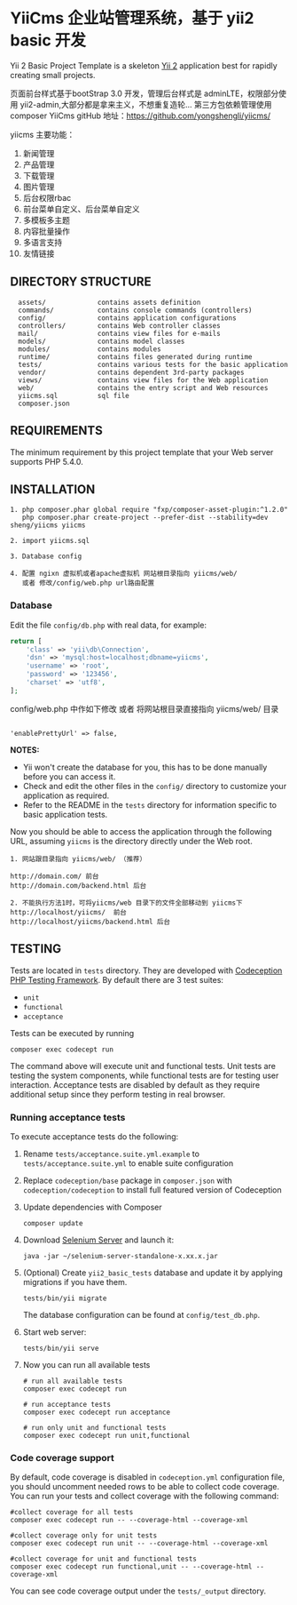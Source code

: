 YiiCms 企业站管理系统，基于 yii2 basic 开发
===============================

Yii 2 Basic Project Template is a skeleton [Yii 2](http://www.yiiframework.com/) application best for
rapidly creating small projects.

页面前台样式基于bootStrap 3.0 开发，管理后台样式是 adminLTE，权限部分使用 yii2-admin,大部分都是拿来主义，不想重复造轮...
第三方包依赖管理使用 composer
YiiCms gitHub 地址：https://github.com/yongshengli/yiicms/

yiicms 主要功能：
1. 新闻管理
2. 产品管理
3. 下载管理
4. 图片管理
5. 后台权限rbac
6. 前台菜单自定义、后台菜单自定义
7. 多模板多主题
8. 内容批量操作
9. 多语言支持
10. 友情链接

DIRECTORY STRUCTURE
-------------------

      assets/             contains assets definition
      commands/           contains console commands (controllers)
      config/             contains application configurations
      controllers/        contains Web controller classes
      mail/               contains view files for e-mails
      models/             contains model classes
      modules/            contains modules  
      runtime/            contains files generated during runtime
      tests/              contains various tests for the basic application
      vendor/             contains dependent 3rd-party packages
      views/              contains view files for the Web application
      web/                contains the entry script and Web resources
      yiicms.sql          sql file
      composer.json       
    

REQUIREMENTS
------------

The minimum requirement by this project template that your Web server supports PHP 5.4.0.


INSTALLATION
------------

~~~
1. php composer.phar global require "fxp/composer-asset-plugin:^1.2.0"
   php composer.phar create-project --prefer-dist --stability=dev sheng/yiicms yiicms

2. import yiicms.sql

3. Database config

4. 配置 ngixn 虚拟机或者apache虚拟机 网站根目录指向 yiicms/web/
   或者 修改/config/web.php url路由配置

~~~

### Database

Edit the file `config/db.php` with real data, for example:

```php
return [
    'class' => 'yii\db\Connection',
    'dsn' => 'mysql:host=localhost;dbname=yiicms',
    'username' => 'root',
    'password' => '123456',
    'charset' => 'utf8',
];
```


config/web.php 中作如下修改 或者 将网站根目录直接指向 yiicms/web/ 目录

```

'enablePrettyUrl' => false,

```


**NOTES:**
- Yii won't create the database for you, this has to be done manually before you can access it.
- Check and edit the other files in the `config/` directory to customize your application as required.
- Refer to the README in the `tests` directory for information specific to basic application tests.

Now you should be able to access the application through the following URL, assuming `yiicms` is the directory
directly under the Web root.

~~~
1. 网站跟目录指向 yiicms/web/ （推荐）

http://domain.com/ 前台
http://domain.com/backend.html 后台

2. 不能执行方法1时，可将yiicms/web 目录下的文件全部移动到 yiicms下
http://localhost/yiicms/  前台
http://localhost/yiicms/backend.html 后台

~~~



TESTING
-------

Tests are located in `tests` directory. They are developed with [Codeception PHP Testing Framework](http://codeception.com/).
By default there are 3 test suites:

- `unit`
- `functional`
- `acceptance`

Tests can be executed by running

```
composer exec codecept run
``` 

The command above will execute unit and functional tests. Unit tests are testing the system components, while functional
tests are for testing user interaction. Acceptance tests are disabled by default as they require additional setup since
they perform testing in real browser. 


### Running  acceptance tests

To execute acceptance tests do the following:  

1. Rename `tests/acceptance.suite.yml.example` to `tests/acceptance.suite.yml` to enable suite configuration

2. Replace `codeception/base` package in `composer.json` with `codeception/codeception` to install full featured
   version of Codeception

3. Update dependencies with Composer 

    ```
    composer update  
    ```

4. Download [Selenium Server](http://www.seleniumhq.org/download/) and launch it:

    ```
    java -jar ~/selenium-server-standalone-x.xx.x.jar
    ``` 

5. (Optional) Create `yii2_basic_tests` database and update it by applying migrations if you have them.

   ```
   tests/bin/yii migrate
   ```

   The database configuration can be found at `config/test_db.php`.


6. Start web server:

    ```
    tests/bin/yii serve
    ```

7. Now you can run all available tests

   ```
   # run all available tests
   composer exec codecept run

   # run acceptance tests
   composer exec codecept run acceptance

   # run only unit and functional tests
   composer exec codecept run unit,functional
   ```

### Code coverage support

By default, code coverage is disabled in `codeception.yml` configuration file, you should uncomment needed rows to be able
to collect code coverage. You can run your tests and collect coverage with the following command:

```
#collect coverage for all tests
composer exec codecept run -- --coverage-html --coverage-xml

#collect coverage only for unit tests
composer exec codecept run unit -- --coverage-html --coverage-xml

#collect coverage for unit and functional tests
composer exec codecept run functional,unit -- --coverage-html --coverage-xml
```

You can see code coverage output under the `tests/_output` directory.